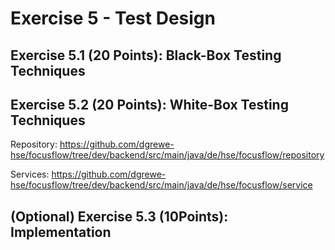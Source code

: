 # Exercise 5 - Test Design

## Exercise 5.1 (20 Points): Black-Box Testing Techniques

## Exercise 5.2 (20 Points): White-Box Testing Techniques

Repository: https://github.com/dgrewe-hse/focusflow/tree/dev/backend/src/main/java/de/hse/focusflow/repository  

Services: https://github.com/dgrewe-hse/focusflow/tree/dev/backend/src/main/java/de/hse/focusflow/service 


## (Optional) Exercise 5.3 (10Points): Implementation